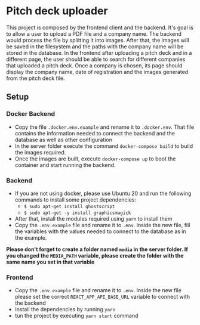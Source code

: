 # Pitch deck uploader

This project is composed by the frontend client and the backend.
It's goal is to allow a user to upload a PDF file and a company name. The backend would process the file by splitting it into images. After that, the images will be saved in the filesystem and the paths with the company name will be stored in the database.
In the frontend after uploading a pitch deck and in a different page, the user should be able to search for different companies that uploaded a pitch deck. Once a company is chosen, its page should display the company name, date of registration and the images generated from the pitch deck file.

## Setup

### Docker Backend

- Copy the file `.docker.env.example` and rename it to `.docker.env`. That file contains the information needed to connect the backend and the database as well as other configuration
- In the server folder execute the command `docker-compose build` to build the images required.
- Once the images are built, execute `docker-compose up` to boot the container and start running the backend.

### Backend

- If you are not using docker, please use Ubuntu 20 and run the following commands to install some project dependencies:
  - `$ sudo apt-get install ghostscript`
  - `$ sudo apt-get -y install graphicsmagick`
- After that, install the modules required using `yarn` to install them
- Copy the `.env.example` file and rename it to `.env`. Inside the new file, fill the variables with the values needed to connect to the database as in the example.

**Please don't forget to create a folder named `media` in the server folder. If you changed the `MEDIA_PATH` variable, please create the folder with the same name you set in that variable**

### Frontend

- Copy the `.env.example` file and rename it to `.env`. Inside the new file please set the correct `REACT_APP_API_BASE_URL` variable to connect with the backend
- Install the dependencies by running `yarn`
- tun the project by executing `yarn start` command
